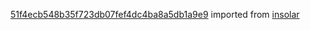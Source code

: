 [51f4ecb548b35f723db07fef4dc4ba8a5db1a9e9](https://github.com/insolar/insolar/commit/51f4ecb548b35f723db07fef4dc4ba8a5db1a9e9) imported from [insolar](https://github.com/insolar/insolar)
